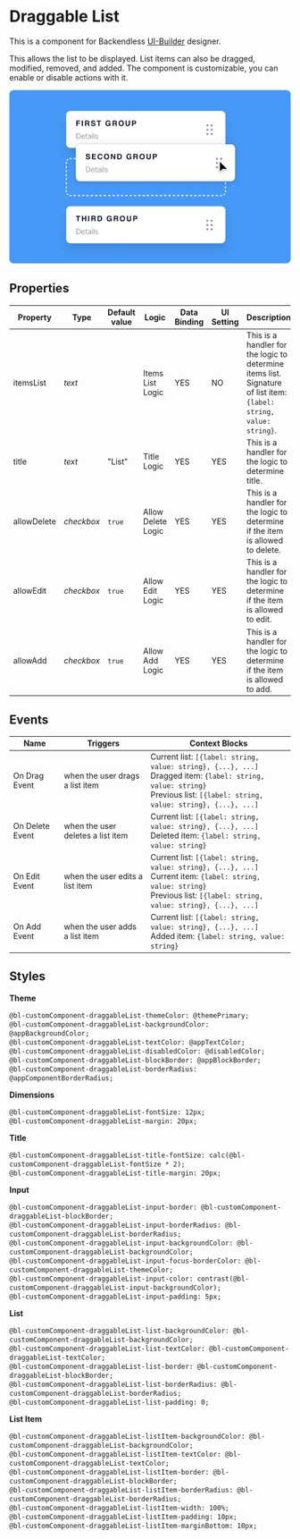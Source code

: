 # Draggable List

This is a component for Backendless [UI-Builder](https://backendless.com/developers/#ui-builder) designer.

This allows the list to be displayed. List items can also be dragged, modified, removed, and added.
The component is customizable, you can enable or disable actions with it.

<p align="center">
  <img src="./thumbnail.png" alt="main thumbnail" width="780"/>
</p>

## Properties

| Property    | Type       | Default value | Logic              | Data Binding | UI Setting | Description                                                                                                        |
|-------------|------------|---------------|--------------------|--------------|------------|--------------------------------------------------------------------------------------------------------------------|
| itemsList   | *text*     |               | Items List Logic   | YES          | NO         | This is a handler for the logic to determine items list. Signature of list item: `{label: string, value: string}`. |
| title       | *text*     | "List"        | Title Logic        | YES          | YES        | This is a handler for the logic to determine title.                                                                |
| allowDelete | *checkbox* | `true`        | Allow Delete Logic | YES          | YES        | This is a handler for the logic to determine if the item is allowed to delete.                                     |
| allowEdit   | *checkbox* | `true`        | Allow Edit Logic   | YES          | YES        | This is a handler for the logic to determine if the item is allowed to edit.                                       |
| allowAdd    | *checkbox* | `true`        | Allow Add Logic    | YES          | YES        | This is a handler for the logic to determine if the item is allowed to add.                                        |

## Events

| Name            | Triggers                          | Context Blocks                                                                                                                                                                        |
|-----------------|-----------------------------------|---------------------------------------------------------------------------------------------------------------------------------------------------------------------------------------|
| On Drag Event   | when the user drags a list item   | Current list: `[{label: string, value: string}, {...}, ...]` <br/> Dragged item: `{label: string, value: string}` <br/>Previous list: `[{label: string, value: string}, {...}, ...]`  |
| On Delete Event | when the user deletes a list item | Current list: `[{label: string, value: string}, {...}, ...]` <br/> Deleted item: `{label: string, value: string}`                                                                     |
| On Edit Event   | when the user edits a list item   | Current list: `[{label: string, value: string}, {...}, ...]` <br/> Current item: `{label: string, value: string}` <br/> Previous list: `[{label: string, value: string}, {...}, ...]` |
| On Add Event    | when the user adds a list item    | Current list: `[{label: string, value: string}, {...}, ...]` <br/> Added item: `{label: string, value: string}`                                                                       |

## Styles

**Theme**
````
@bl-customComponent-draggableList-themeColor: @themePrimary;
@bl-customComponent-draggableList-backgroundColor: @appBackgroundColor;
@bl-customComponent-draggableList-textColor: @appTextColor;
@bl-customComponent-draggableList-disabledColor: @disabledColor;
@bl-customComponent-draggableList-blockBorder: @appBlockBorder;
@bl-customComponent-draggableList-borderRadius: @appComponentBorderRadius;
````

**Dimensions**
````
@bl-customComponent-draggableList-fontSize: 12px;
@bl-customComponent-draggableList-margin: 20px;
````

**Title**
````
@bl-customComponent-draggableList-title-fontSize: calc(@bl-customComponent-draggableList-fontSize * 2);
@bl-customComponent-draggableList-title-margin: 20px;
````

**Input**
````
@bl-customComponent-draggableList-input-border: @bl-customComponent-draggableList-blockBorder;
@bl-customComponent-draggableList-input-borderRadius: @bl-customComponent-draggableList-borderRadius;
@bl-customComponent-draggableList-input-backgroundColor: @bl-customComponent-draggableList-backgroundColor;
@bl-customComponent-draggableList-input-focus-borderColor: @bl-customComponent-draggableList-themeColor;
@bl-customComponent-draggableList-input-color: contrast(@bl-customComponent-draggableList-input-backgroundColor);
@bl-customComponent-draggableList-input-padding: 5px;
````

**List**
````
@bl-customComponent-draggableList-list-backgroundColor: @bl-customComponent-draggableList-backgroundColor;
@bl-customComponent-draggableList-list-textColor: @bl-customComponent-draggableList-textColor;
@bl-customComponent-draggableList-list-border: @bl-customComponent-draggableList-blockBorder;
@bl-customComponent-draggableList-list-borderRadius: @bl-customComponent-draggableList-borderRadius;
@bl-customComponent-draggableList-list-padding: 0;
````

**List Item**
````
@bl-customComponent-draggableList-listItem-backgroundColor: @bl-customComponent-draggableList-backgroundColor;
@bl-customComponent-draggableList-listItem-textColor: @bl-customComponent-draggableList-textColor;
@bl-customComponent-draggableList-listItem-border: @bl-customComponent-draggableList-blockBorder;
@bl-customComponent-draggableList-listItem-borderRadius: @bl-customComponent-draggableList-borderRadius;
@bl-customComponent-draggableList-listItem-width: 100%;
@bl-customComponent-draggableList-listItem-padding: 10px;
@bl-customComponent-draggableList-listItem-marginBottom: 10px;
````
